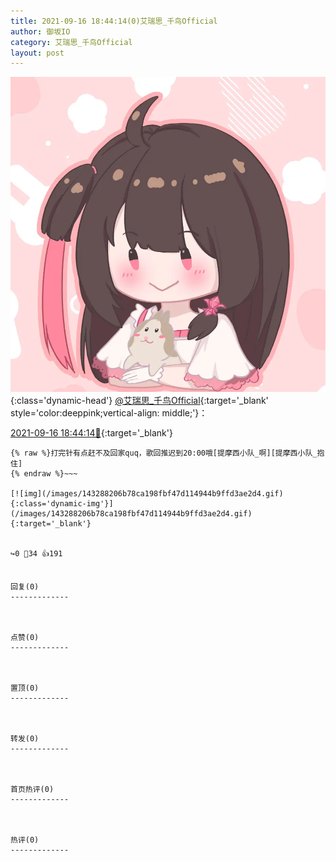 ```yaml
---
title: 2021-09-16 18:44:14(0)艾瑞思_千鸟Official
author: 御坂IO
category: 艾瑞思_千鸟Official
layout: post
---
```


![img](/images/7e08840c56f251de28bdf766b647bd5fe9a5d50a.jpg){:class='dynamic-head'}
[@艾瑞思_千鸟Official](https://space.bilibili.com/1090010845/dynamic){:target='_blank' style='color:deeppink;vertical-align: middle;'}：

[2021-09-16 18:44:14🔗](https://t.bilibili.com/571018710918827181){:target='_blank'}

~~~
{% raw %}打完针有点赶不及回家quq，歌回推迟到20:00哦[提摩西小队_啊][提摩西小队_抱住]
{% endraw %}~~~

[![img](/images/143288206b78ca198fbf47d114944b9ffd3ae2d4.gif){:class='dynamic-img'}](/images/143288206b78ca198fbf47d114944b9ffd3ae2d4.gif){:target='_blank'}


↪️0 💬34 👍191


回复(0)
-------------



点赞(0)
-------------



置顶(0)
-------------



转发(0)
-------------



首页热评(0)
-------------



热评(0)
-------------




